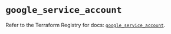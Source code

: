 # `google_service_account`

Refer to the Terraform Registry for docs: [`google_service_account`](https://registry.terraform.io/providers/hashicorp/google-beta/6.22.0/docs/resources/google_service_account).
